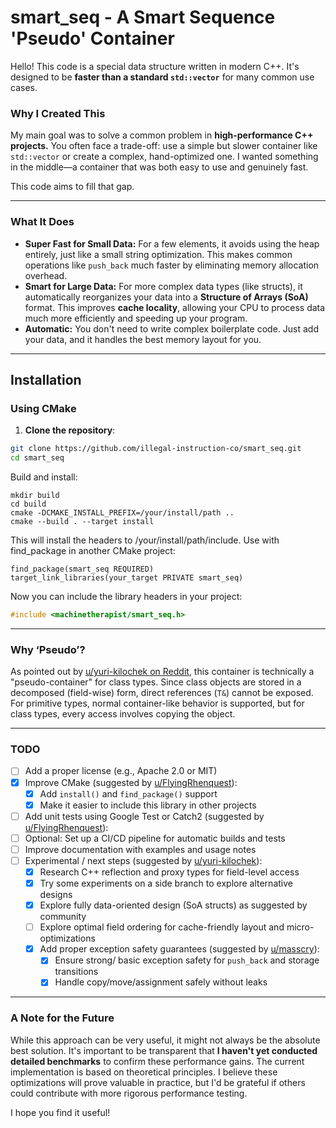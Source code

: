# smart_seq - A Smart Sequence 'Pseudo' Container 

Hello! This code is a special data structure written in modern C++. It's designed to be **faster than a standard `std::vector`** for many common use cases.

### Why I Created This

My main goal was to solve a common problem in **high-performance C++ projects.** You often face a trade-off: use a simple but slower container like `std::vector` or create a complex, hand-optimized one. I wanted something in the middle—a container that was both easy to use and genuinely fast.

This code aims to fill that gap.

---

### What It Does

- **Super Fast for Small Data:** For a few elements, it avoids using the heap entirely, just like a small string optimization. This makes common operations like `push_back` much faster by eliminating memory allocation overhead.
- **Smart for Large Data:** For more complex data types (like structs), it automatically reorganizes your data into a **Structure of Arrays (SoA)** format. This improves **cache locality**, allowing your CPU to process data much more efficiently and speeding up your program.
- **Automatic:** You don't need to write complex boilerplate code. Just add your data, and it handles the best memory layout for you.

---

## Installation

### Using CMake

1. **Clone the repository**:

```bash
git clone https://github.com/illegal-instruction-co/smart_seq.git
cd smart_seq
```

Build and install:

```
mkdir build
cd build
cmake -DCMAKE_INSTALL_PREFIX=/your/install/path ..
cmake --build . --target install
```

This will install the headers to /your/install/path/include.
Use with find_package in another CMake project:

```
find_package(smart_seq REQUIRED)
target_link_libraries(your_target PRIVATE smart_seq)
```

Now you can include the library headers in your project:

```cpp
#include <machinetherapist/smart_seq.h>
```

---

### Why ‘Pseudo’?

As pointed out by [u/yuri-kilochek on Reddit](https://www.reddit.com/user/yuri-kilochek), this container is technically a "pseudo-container" for class types. 
Since class objects are stored in a decomposed (field-wise) form, direct references (`T&`) cannot be exposed. 
For primitive types, normal container-like behavior is supported, but for class types, every access involves copying the object.

---

### TODO

- [ ] Add a proper license (e.g., Apache 2.0 or MIT)
- [x] Improve CMake (suggested by [u/FlyingRhenquest](https://www.reddit.com/user/FlyingRhenquest/)):
  - [x] Add `install()` and `find_package()` support
  - [x] Make it easier to include this library in other projects
- [ ] Add unit tests using Google Test or Catch2 (suggested by [u/FlyingRhenquest](https://www.reddit.com/user/FlyingRhenquest/)):
- [ ] Optional: Set up a CI/CD pipeline for automatic builds and tests
- [ ] Improve documentation with examples and usage notes
- [ ] Experimental / next steps (suggested by [u/yuri-kilochek](https://www.reddit.com/user/yuri-kilochek/)):
  - [x] Research C++ reflection and proxy types for field-level access
  - [x] Try some experiments on a side branch to explore alternative designs
  - [x] Explore fully data-oriented design (SoA structs) as suggested by community
  - [ ] Explore optimal field ordering for cache-friendly layout and micro-optimizations
  - [x] Add proper exception safety guarantees (suggested by [u/masscry](https://www.reddit.com/user/masscry/)):
    - [x] Ensure strong/ basic exception safety for `push_back` and storage transitions
    - [x] Handle copy/move/assignment safely without leaks

---

### A Note for the Future

While this approach can be very useful, it might not always be the absolute best solution. It's important to be transparent that **I haven't yet conducted detailed benchmarks** to confirm these performance gains. The current implementation is based on theoretical principles. I believe these optimizations will prove valuable in practice, but I'd be grateful if others could contribute with more rigorous performance testing.

I hope you find it useful!
